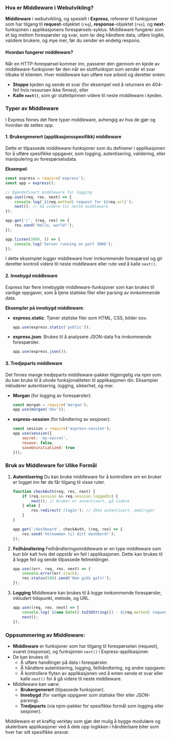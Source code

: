 ### Hva er Middleware i Webutvikling?

**Middleware** i webutvikling, og spesielt i **Express**, refererer til funksjoner som har tilgang til **request**-objektet (`req`), **response**-objektet (`res`), og **next**-funksjonen i applikasjonens forespørsels-syklus. Middleware fungerer som et lag mellom forespørsler og svar, som lar deg håndtere data, utføre logikk, validere brukere, og mye mer, før du sender en endelig respons.

#### Hvordan fungerer middleware?
Når en HTTP-forespørsel kommer inn, passerer den gjennom en kjede av middleware-funksjoner før den når en sluttfunksjon som sender et svar tilbake til klienten. Hver middleware kan utføre noe arbeid og deretter enten:
- **Stoppe** kjeden og sende et svar (for eksempel ved å returnere en 404-feil hvis ressursen ikke finnes), eller
- **Kalle `next()`**, som gir stafettpinnen videre til neste middleware i kjeden.

### Typer av Middleware
I Express finnes det flere typer middleware, avhengig av hva de gjør og hvordan de settes opp.

#### 1. **Brukergenerert (applikasjonsspesifikk) middleware**
   Dette er tilpassede middleware-funksjoner som du definerer i applikasjonen for å utføre spesifikke oppgaver, som logging, autentisering, validering, eller manipulering av forespørselsdata.

   **Eksempel**:
   ```javascript
   const express = require('express');
   const app = express();

   // Egendefinert middleware for logging
   app.use((req, res, next) => {
       console.log(`${req.method} request for ${req.url}`);
       next(); // Gå videre til neste middleware
   });

   app.get('/', (req, res) => {
       res.send('Hello, world!');
   });

   app.listen(3000, () => {
       console.log('Server running on port 3000');
   });
   ```
   I dette eksemplet logger middleware hver innkommende forespørsel og gir deretter kontroll videre til neste middleware eller rute ved å kalle `next()`.

#### 2. **Innebygd middleware**
   Express har flere innebygde middleware-funksjoner som kan brukes til vanlige oppgaver, som å tjene statiske filer eller parsing av innkommende data.

   **Eksempler på innebygd middleware**:
   - **express.static**: Tjener statiske filer som HTML, CSS, bilder osv.
     ```javascript
     app.use(express.static('public'));
     ```
   - **express.json**: Brukes til å analysere JSON-data fra innkommende forespørsler.
     ```javascript
     app.use(express.json());
     ```

#### 3. **Tredjeparts middleware**
   Det finnes mange tredjeparts middleware-pakker tilgjengelig via npm som du kan bruke til å utvide funksjonaliteten til applikasjonen din. Eksempler inkluderer autentisering, logging, sikkerhet, og mer.

   - **Morgan** (for logging av forespørsler):
     ```javascript
     const morgan = require('morgan');
     app.use(morgan('dev'));
     ```
   - **express-session** (for håndtering av sesjoner):
     ```javascript
     const session = require('express-session');
     app.use(session({
         secret: 'my-secret',
         resave: false,
         saveUninitialized: true
     }));
     ```

### Bruk av Middleware for Ulike Formål

1. **Autentisering**
   Du kan bruke middleware for å kontrollere om en bruker er logget inn før de får tilgang til visse ruter.
   ```javascript
   function checkAuth(req, res, next) {
       if (req.session && req.session.loggedIn) {
           next(); // Bruker er autentisert, gå videre
       } else {
           res.redirect('/login'); // Ikke autentisert, omdiriger
       }
   }

   app.get('/dashboard', checkAuth, (req, res) => {
       res.send('Velkommen til ditt dashbord!');
   });
   ```

2. **Feilhåndtering**
   Feilhåndteringsmiddleware er en type middleware som kun blir kalt hvis det oppstår en feil i applikasjonen. Dette kan brukes til å logge feil og sende tilpassede feilmeldinger.
   ```javascript
   app.use((err, req, res, next) => {
       console.error(err.stack);
       res.status(500).send('Noe gikk galt!');
   });
   ```

3. **Logging**
   Middleware kan brukes til å logge innkommende forespørsler, inkludert tidspunkt, metode, og URL.
   ```javascript
   app.use((req, res, next) => {
       console.log(`${new Date().toISOString()} - ${req.method} request to ${req.url}`);
       next();
   });
   ```

### Oppsummering av Middleware:
- **Middleware** er funksjoner som har tilgang til forespørselen (request), svaret (response), og funksjonen `next()` i Express-applikasjoner.
- De kan brukes til:
  - Å utføre handlinger på data i forespørsler.
  - Å håndtere autentisering, logging, feilhåndtering, og andre oppgaver.
  - Å kontrollere flyten av applikasjonen ved å enten sende et svar eller kalle `next()` for å gå videre til neste middleware.
- Middleware kan være:
  - **Brukergenerert** (tilpassede funksjoner).
  - **Innebygd** (for vanlige oppgaver som statiske filer eller JSON-parsing).
  - **Tredjeparts** (via npm-pakker for spesifikke formål som logging eller sesjoner).

Middleware er et kraftig verktøy som gjør det mulig å bygge modulære og skalerbare applikasjoner ved å dele opp logikken i håndterbare biter som hver har sitt spesifikke ansvar.